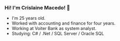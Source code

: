 ### Hi! I'm Crislaine Macedo! 👋

- I'm 25 years old.
- Worked with accounting and finance for four years.
- Working at Voiter Bank as system analyst.
- Studying: C# / .Net / SQL Server / Oracle SQL
